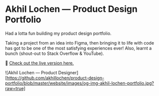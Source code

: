 # Akhil Lochen — Product Design Portfolio

Had a lotta fun building my product design portfolio. 

Taking a project from an idea into Figma, then bringing it to life with code has got to be one of the most satisfying experiences ever! Also, learnt a bunch (shout-out to Stack Overflow & YouTube). 

🔗 [Check out the live version here.](https://akhillochen.github.io/product-design-portfolio/website)

![Akhil Lochen — Product Designer][https://github.com/akhillochen/product-design-portfolio/blob/master/website/images/og-img-akhil-lochen-portfolio.jpg?raw=true]
